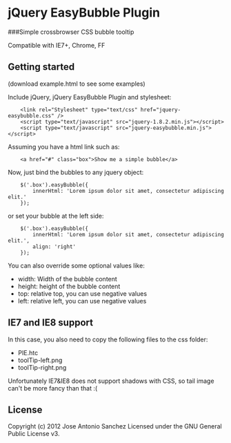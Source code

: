 # jQuery EasyBubble Plugin 
###Simple crossbrowser CSS bubble tooltip

Compatible with IE7+, Chrome, FF

## Getting started

(download example.html to see some examples)

Include jQuery, jQuery EasyBubble Plugin and stylesheet:

```
  	<link rel="Stylesheet" type="text/css" href="jquery-easybubble.css" />
	<script type="text/javascript" src="jquery-1.8.2.min.js"></script>
	<script type="text/javascript" src="jquery-easybubble.min.js"></script>
```

Assuming you have a html link such as:

```
	<a href="#" class="box">Show me a simple bubble</a>
```

Now, just bind the bubbles to any jquery object: 

```
	$('.box').easyBubble({
		innerHtml: 'Lorem ipsum dolor sit amet, consectetur adipiscing elit.'
	});
```
or set your bubble at the left side: 

```
	$('.box').easyBubble({
		innerHtml: 'Lorem ipsum dolor sit amet, consectetur adipiscing elit.',
		align: 'right'
	});
```

You can also override some optional values like:

* width: Width of the bubble content
* height: height of the bubble content
* top: relative top, you can use negative values
* left: relative left, you can use negative values

## IE7 and IE8 support

In this case, you also need to copy the following files to the css folder:

* PIE.htc
* toolTip-left.png
* toolTip-right.png

Unfortunately IE7&IE8 does not support shadows with CSS, so tail image can't be more fancy than that :(

## License

Copyright (c) 2012 Jose Antonio Sanchez Licensed under the GNU General Public License v3.